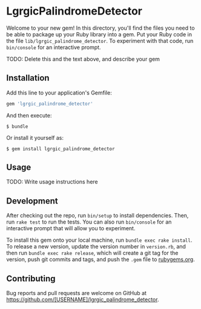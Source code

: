 # LgrgicPalindromeDetector

Welcome to your new gem! In this directory, you'll find the files you need to be able to package up your Ruby library into a gem. Put your Ruby code in the file `lib/lgrgic_palindrome_detector`. To experiment with that code, run `bin/console` for an interactive prompt.

TODO: Delete this and the text above, and describe your gem

## Installation

Add this line to your application's Gemfile:

```ruby
gem 'lgrgic_palindrome_detector'
```

And then execute:

    $ bundle

Or install it yourself as:

    $ gem install lgrgic_palindrome_detector

## Usage

TODO: Write usage instructions here

## Development

After checking out the repo, run `bin/setup` to install dependencies. Then, run `rake test` to run the tests. You can also run `bin/console` for an interactive prompt that will allow you to experiment.

To install this gem onto your local machine, run `bundle exec rake install`. To release a new version, update the version number in `version.rb`, and then run `bundle exec rake release`, which will create a git tag for the version, push git commits and tags, and push the `.gem` file to [rubygems.org](https://rubygems.org).

## Contributing

Bug reports and pull requests are welcome on GitHub at https://github.com/[USERNAME]/lgrgic_palindrome_detector.
